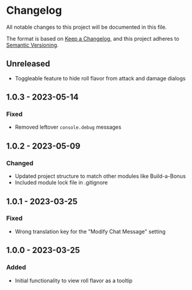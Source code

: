# Changelog

All notable changes to this project will be documented in this file.

The format is based on [Keep a Changelog](https://keepachangelog.com/en/1.0.0/),
and this project adheres to [Semantic Versioning](https://semver.org/spec/v2.0.0.html).

## Unreleased

- Toggleable feature to hide roll flavor from attack and damage dialogs

## 1.0.3 - 2023-05-14

### Fixed

- Removed leftover `console.debug` messages

## 1.0.2 - 2023-05-09

### Changed

- Updated project structure to match other modules like Build-a-Bonus
- Included module lock file in .gitignore

## 1.0.1 - 2023-03-25

### Fixed

- Wrong translation key for the "Modify Chat Message" setting

## 1.0.0 - 2023-03-25

### Added

- Initial functionality to view roll flavor as a tooltip
